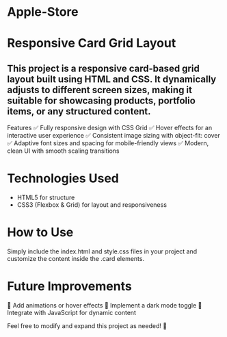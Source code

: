 # Apple-Store

# Responsive Card Grid Layout

## This project is a responsive card-based grid layout built using HTML and CSS. It dynamically adjusts to different screen sizes, making it suitable for showcasing products, portfolio items, or any structured content.

Features
✅ Fully responsive design with CSS Grid
✅ Hover effects for an interactive user experience
✅ Consistent image sizing with object-fit: cover
✅ Adaptive font sizes and spacing for mobile-friendly views
✅ Modern, clean UI with smooth scaling transitions

# Technologies Used
- HTML5 for structure
- CSS3 (Flexbox & Grid) for layout and responsiveness

# How to Use
Simply include the index.html and style.css files in your project and customize the content inside the .card elements.

# Future Improvements
🔹 Add animations or hover effects
🔹 Implement a dark mode toggle
🔹 Integrate with JavaScript for dynamic content

Feel free to modify and expand this project as needed! 🚀
